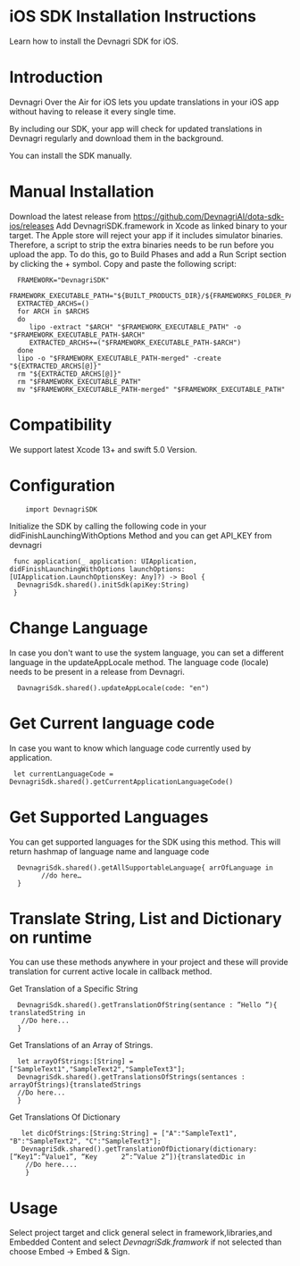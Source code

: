 # iOS SDK Installation Instructions
Learn how to install the Devnagri SDK for iOS.

# Introduction
Devnagri Over the Air for iOS lets you update translations in your iOS app without having to release it every single time.

By including our SDK, your app will check for updated translations in Devnagri regularly and download them in the background.

You can install the SDK manually.

# Manual Installation
Download the latest release from https://github.com/DevnagriAI/dota-sdk-ios/releases 
Add DevnagriSDK.framework in Xcode as linked binary to your target.
The Apple store will reject your app if it includes simulator binaries. Therefore, a script to strip the extra binaries needs to be run before you upload the app. To do this, go to Build Phases and add a Run Script section by clicking the + symbol. Copy and paste the following script:

      FRAMEWORK="DevnagriSDK"
      FRAMEWORK_EXECUTABLE_PATH="${BUILT_PRODUCTS_DIR}/${FRAMEWORKS_FOLDER_PATH}/$FRAMEWORK.framework/$FRAMEWORK"
      EXTRACTED_ARCHS=()
      for ARCH in $ARCHS
      do
         lipo -extract "$ARCH" "$FRAMEWORK_EXECUTABLE_PATH" -o "$FRAMEWORK_EXECUTABLE_PATH-$ARCH"
         EXTRACTED_ARCHS+=("$FRAMEWORK_EXECUTABLE_PATH-$ARCH")
      done
      lipo -o "$FRAMEWORK_EXECUTABLE_PATH-merged" -create "${EXTRACTED_ARCHS[@]}"
      rm "${EXTRACTED_ARCHS[@]}"
      rm "$FRAMEWORK_EXECUTABLE_PATH"
      mv "$FRAMEWORK_EXECUTABLE_PATH-merged" "$FRAMEWORK_EXECUTABLE_PATH"

# Compatibility
We support latest Xcode 13+ and swift 5.0 Version.

# Configuration

        import DevnagriSDK

Initialize the SDK by calling the following code in your didFinishLaunchingWithOptions Method and you can get API_KEY from devnagri

     func application(_ application: UIApplication, didFinishLaunchingWithOptions launchOptions: [UIApplication.LaunchOptionsKey: Any]?) -> Bool {
      DevnagriSdk.shared().initSdk(apiKey:String)
     }
     
# Change Language
In case you don't want to use the system language, you can set a different language in the updateAppLocale method. The language code (locale) needs to be present in a release from Devnagri.

      DavnagriSdk.shared().updateAppLocale(code: "en")
      
# Get Current language code
In case you want to know which language code currently used by application.

     let currentLanguageCode = DevnagriSdk.shared().getCurrentApplicationLanguageCode()

# Get Supported Languages
You can get supported languages for the SDK using this method. This will return hashmap of language name and language code

      DevnagriSdk.shared().getAllSupportableLanguage{ arrOfLanguage in
            //do here…
      } 
 
# Translate String, List and Dictionary on runtime
You can use these methods anywhere in your project and these will provide translation for current active locale in callback method.

Get Translation of a Specific String

      DevnagriSdk.shared().getTranslationOfString(sentance : ”Hello ”){ translatedString in
       //Do here...
      }

Get Translations of an Array of Strings.

      let arrayOfStrings:[String] = ["SampleText1","SampleText2","SampleText3"];
      DevnagriSdk.shared().getTranslationsOfStrings(sentances : arrayOfStrings){translatedStrings
      //Do here...
      }

Get Translations Of Dictionary

       let dicOfStrings:[String:String] = ["A":"SampleText1", "B":"SampleText2", "C":"SampleText3"];
       DevnagriSdk.shared().getTranslationOfDictionary(dictionary:[“Key1”:”Value1”, “Key      2”:”Value 2”]){translatedDic in
        //Do here....
        }

# Usage

Select project target and click general select in framework,libraries,and Embedded Content and select *DevnagriSdk.framwork* if not selected 
than choose Embed -> Embed & Sign.

      
     
